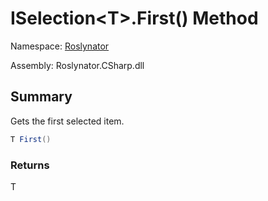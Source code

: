 # ISelection\<T>\.First\(\) Method

Namespace: [Roslynator](../../README.md)

Assembly: Roslynator\.CSharp\.dll

## Summary

Gets the first selected item\.

```csharp
T First()
```

### Returns

T

